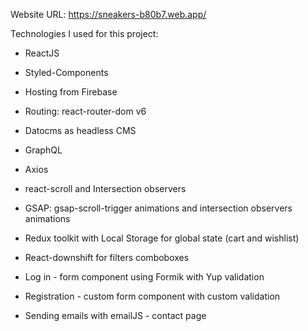 Website URL: https://sneakers-b80b7.web.app/

Technologies I used for this project:
- ReactJS
- Styled-Components

- Hosting from Firebase
- Routing: react-router-dom v6
 
- Datocms as headless CMS
- GraphQL
- Axios

- react-scroll and Intersection observers
- GSAP: gsap-scroll-trigger animations and intersection observers animations

- Redux toolkit with Local Storage for global state (cart and wishlist)

- React-downshift for filters comboboxes

- Log in - form component using Formik with Yup validation
- Registration - custom form component with custom validation

- Sending emails with emailJS - contact page
